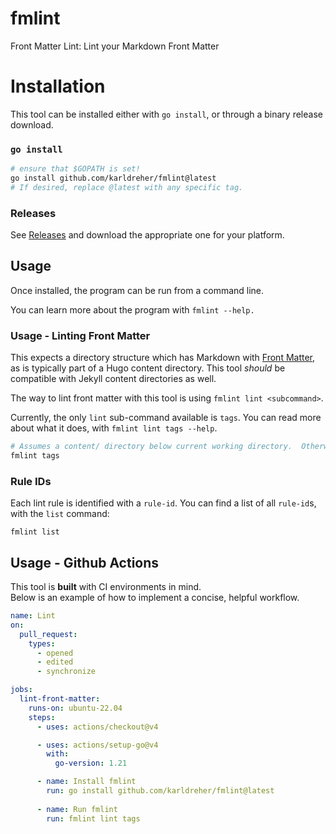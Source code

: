 # fmlint
Front Matter Lint:  Lint your Markdown Front Matter


# Installation
This tool can be installed either with `go install`, or through a binary release download.  

### `go install`
```bash
# ensure that $GOPATH is set!
go install github.com/karldreher/fmlint@latest
# If desired, replace @latest with any specific tag.
```

### Releases

See [Releases](https://github.com/karldreher/fmlint/releases) and download the appropriate one for your platform.  

## Usage
Once installed, the program can be run from a command line.

You can learn more about the program with `fmlint --help.`

### Usage - Linting Front Matter

This expects a directory structure which has Markdown with [Front Matter](https://gohugo.io/content-management/front-matter/), as is typically part of a Hugo content directory.  This tool *should* be compatible with Jekyll content directories as well.  

The way to lint front matter with this tool is using `fmlint lint <subcommand>`.

Currently, the only `lint` sub-command available is `tags`.  You can read more about what it does, with `fmlint lint tags --help`.

```bash
# Assumes a content/ directory below current working directory.  Otherwise, supply it with --folder.
fmlint tags
```


### Rule IDs
Each lint rule is identified with a `rule-id`.  You can find a list of all `rule-id`s, with the `list` command:

```
fmlint list
```

## Usage - Github Actions
This tool is **built** with CI environments in mind.  
Below is an example of how to implement a concise, helpful workflow.

```yaml
name: Lint
on:
  pull_request:
    types:
      - opened
      - edited
      - synchronize

jobs:  
  lint-front-matter:
    runs-on: ubuntu-22.04
    steps: 
      - uses: actions/checkout@v4

      - uses: actions/setup-go@v4
        with:
          go-version: 1.21

      - name: Install fmlint
        run: go install github.com/karldreher/fmlint@latest
        
      - name: Run fmlint
        run: fmlint lint tags
```
